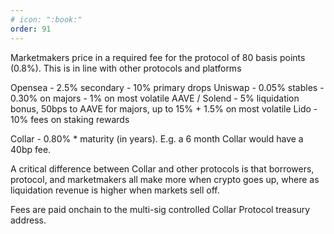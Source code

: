 ```yaml
---
# icon: ":book:"
order: 91
---
```


Marketmakers price in a required fee for the protocol of 80 basis points (0.8%). This is in line with other protocols and platforms

Opensea - 2.5% secondary - 10% primary drops
Uniswap - 0.05% stables - 0.30% on majors - 1% on most volatile
AAVE / Solend - 5% liquidation bonus, 50bps to AAVE for majors, up to 15% + 1.5% on most volatile
Lido - 10% fees on staking rewards

Collar - 0.80% \* maturity (in years). E.g. a 6 month Collar would have a 40bp fee.

A critical difference between Collar and other protocols is that borrowers, protocol, and marketmakers all make more when crypto goes up, where as liquidation revenue is higher when markets sell off.

Fees are paid onchain to the multi-sig controlled Collar Protocol treasury address.
